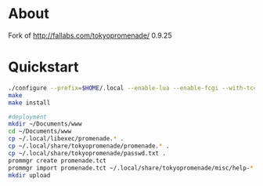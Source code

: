 # About

Fork of http://fallabs.com/tokyopromenade/ 0.9.25

# Quickstart

```sh
./configure --prefix=$HOME/.local --enable-lua --enable-fcgi --with-tc=$HOME/.local --with-lua=/usr
make
make install

#deployment
mkdir ~/Documents/www
cd ~/Documents/www
cp ~/.local/libexec/promenade.* .
cp ~/.local/share/tokyopromenade/promenade.* .
cp ~/.local/share/tokyopromenade/passwd.txt . 
prommgr create promenade.tct
prommgr import promenade.tct ~/.local/share/tokyopromenade/misc/help-*
mkdir upload
```

